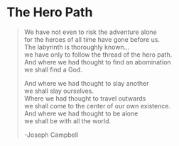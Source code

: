 # The Hero Path

> We have not even to risk the adventure alone  
> for the heroes of all time have gone before us.  
> The labyrinth is thoroughly known...  
> we have only to follow the thread of the hero path.  
> And where we had thought to find an abomination  
> we shall find a God.  
>  
> And where we had thought to slay another  
> we shall slay ourselves.  
> Where we had thought to travel outwards  
> we shall come to the center of our own existence.  
> And where we had thought to be alone  
> we shall be with all the world.  
>  
> -Joseph Campbell  
